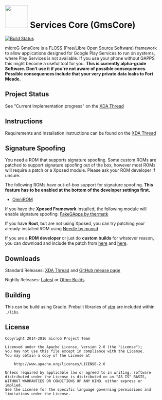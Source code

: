 <img src="http://i.imgur.com/hXY4lcC.png" height="75px"/> Services Core (GmsCore)
=======
[![Build Status](https://travis-ci.org/microg/android_packages_apps_GmsCore.svg?branch=master)](https://travis-ci.org/microg/android_packages_apps_GmsCore)

microG GmsCore is a FLOSS (Free/Libre Open Source Software) framework to allow applications designed for Google Play Services to run on systems, where Play Services is not available. If you use your phone without GAPPS this might become a useful tool for you.
**This is currently alpha-grade Software. Don't use it if you're not aware of possible consequences. Possible consequences include that your very private data leaks to Fort Meade.**

Project Status
--------------
See "Current Implementation progress" on the [XDA Thread](http://forum.xda-developers.com/android/apps-games/app-microg-gmscore-floss-play-services-t3217616)

Instructions
------------
Requirements and Installation instructions can be found on the [XDA Thread](http://forum.xda-developers.com/android/apps-games/app-microg-gmscore-floss-play-services-t3217616)

Signature Spoofing
------------------
You need a ROM that supports signature spoofing. Some custom ROMs are patched to support signature spoofing out of the box, however most ROMs will require a patch or a Xposed module. Please ask your ROM developer if unsure.

The following ROMs have out-of-box support for signature spoofing. **This feature has to be enabled at the bottom of the developer settings first.**
* [OmniROM](http://omnirom.org/)

If you have the **Xposed Framework** installed, the following module will enable signature spoofing: [FakeGApps by thermatk](http://repo.xposed.info/module/com.thermatk.android.xf.fakegapps)

If you have **Root**, but are not using Xposed, you can try patching your already-installed ROM using [Needle by moosd](https://github.com/moosd/Needle)

If you are a **ROM developer** or just do **custom builds** for whatever reason, you can download and include the patch from [here](https://gerrit.omnirom.org/#/c/14898/) and [here](https://gerrit.omnirom.org/#/c/14899).

Downloads
---------
Standard Releases: [XDA Thread](http://forum.xda-developers.com/android/apps-games/app-microg-gmscore-floss-play-services-t3217616) and [GitHub release page](https://github.com/microg/android_packages_apps_GmsCore/releases)

Nightly Releases: [Latest](http://files.brnmod.rocks/apps/GmsCore/Latest/play-services-core-debug.apk) or [Other Builds](http://files.brnmod.rocks/apps/GmsCore/)

Building
--------
This can be build using Gradle. 
Prebuilt libraries of [vtm](https://github.com/opensciencemap/vtm) are included within `./libs`.

License
-------
    Copyright 2014-2016 microG Project Team

    Licensed under the Apache License, Version 2.0 (the "License");
    you may not use this file except in compliance with the License.
    You may obtain a copy of the License at

        http://www.apache.org/licenses/LICENSE-2.0

    Unless required by applicable law or agreed to in writing, software
    distributed under the License is distributed on an "AS IS" BASIS,
    WITHOUT WARRANTIES OR CONDITIONS OF ANY KIND, either express or implied.
    See the License for the specific language governing permissions and
    limitations under the License.
